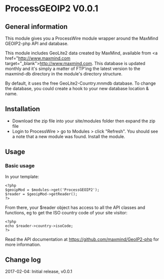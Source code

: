 # ProcessGEOIP2 V0.0.1


## General information
This module gives you a ProcessWire module wrapper around the MaxMind GEOIP2-php API and database.

This module includes GeoLite2 data created by MaxMind, available from
<a href="http://www.maxmind.com target="_blank">http://www.maxmind.com</a>. This database is updated monthly and it's simply a matter of FTP'ing the latest version to the maxmind-db directory in the module's directory structure. 

By default, it uses the free GeoLite2-Country.mnmdb database. To change the database, you could create a hook to your new database location & name.

## Installation
* Download the zip file into your site/modules folder then expand the zip file
* Login to ProcessWire > go to Modules > click "Refresh". You should see a note that a new module was found. Install the module. 


## Usage
### Basic usage
In your template:

```
<?php 
$geoipMod = $modules->get('ProcessGEOIP2');
$reader = $geoipMod->getReader();
?>
```
From there, your $reader object has access to all the API classes and functions, eg to get the ISO country code of your site visitor:

```
<?php
echo $reader->country->isoCode;
?>
```
Read the API documentation at <a href="https://github.com/maxmind/GeoIP2-php" target="_blank">https://github.com/maxmind/GeoIP2-php</a> for more information.

## Change log
2017-02-04: Initial release, v0.0.1

